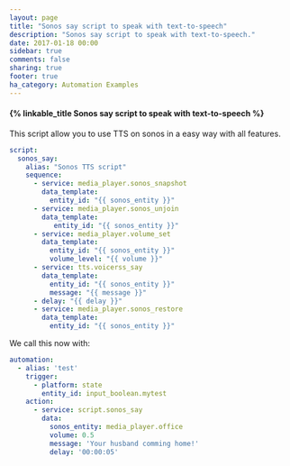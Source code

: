 ```yaml
---
layout: page
title: "Sonos say script to speak with text-to-speech"
description: "Sonos say script to speak with text-to-speech."
date: 2017-01-18 00:00
sidebar: true
comments: false
sharing: true
footer: true
ha_category: Automation Examples
---
```


#### {% linkable_title Sonos say script to speak with text-to-speech %}

This script allow you to use TTS on sonos in a easy way with all features.

```yaml
script:
  sonos_say:
    alias: "Sonos TTS script"
    sequence:
      - service: media_player.sonos_snapshot
        data_template:
          entity_id: "{{ sonos_entity }}"
      - service: media_player.sonos_unjoin
        data_template:
           entity_id: "{{ sonos_entity }}"
      - service: media_player.volume_set
        data_template:
          entity_id: "{{ sonos_entity }}"
          volume_level: "{{ volume }}"
      - service: tts.voicerss_say
        data_template:
          entity_id: "{{ sonos_entity }}"
          message: "{{ message }}"
      - delay: "{{ delay }}"
      - service: media_player.sonos_restore
        data_template:
          entity_id: "{{ sonos_entity }}"
```

We call this now with:
```yaml
automation:
  - alias: 'test'
    trigger:
      - platform: state
        entity_id: input_boolean.mytest
    action:   
      - service: script.sonos_say
        data:
          sonos_entity: media_player.office
          volume: 0.5
          message: 'Your husband comming home!'
          delay: '00:00:05'
```
